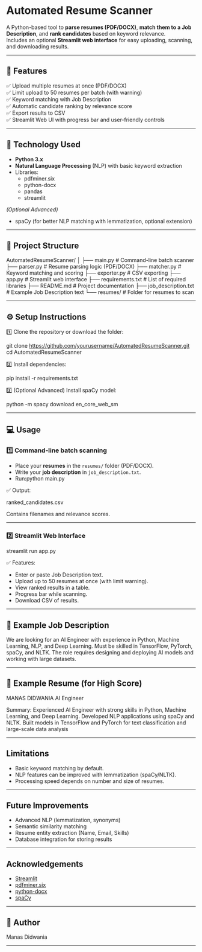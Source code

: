 # Automated Resume Scanner

A Python-based tool to **parse resumes (PDF/DOCX)**, **match them to a Job Description**, and **rank candidates** based on keyword relevance.  
Includes an optional **Streamlit web interface** for easy uploading, scanning, and downloading results.

---

## 🚀 Features

✅ Upload multiple resumes at once (PDF/DOCX)  
✅ Limit upload to 50 resumes per batch (with warning)  
✅ Keyword matching with Job Description  
✅ Automatic candidate ranking by relevance score  
✅ Export results to CSV  
✅ Streamlit Web UI with progress bar and user-friendly controls  

---

## 🧩 Technology Used

- **Python 3.x**
- **Natural Language Processing** (NLP) with basic keyword extraction
- Libraries:
  - pdfminer.six
  - python-docx
  - pandas
  - streamlit

*(Optional Advanced)*  
- spaCy (for better NLP matching with lemmatization, optional extension)

---

## 📂 Project Structure
AutomatedResumeScanner/
│
├── main.py # Command-line batch scanner
├── parser.py # Resume parsing logic (PDF/DOCX)
├── matcher.py # Keyword matching and scoring
├── exporter.py # CSV exporting
├── app.py # Streamlit web interface
├── requirements.txt # List of required libraries
├── README.md # Project documentation
├── job_description.txt # Example Job Description text
└── resumes/ # Folder for resumes to scan

---

## ⚙️ Setup Instructions

1️⃣ Clone the repository or download the folder:

git clone https://github.com/yourusername/AutomatedResumeScanner.git
cd AutomatedResumeScanner


2️⃣ Install dependencies:

pip install -r requirements.txt


3️⃣ (Optional Advanced) Install spaCy model:

python -m spacy download en_core_web_sm


---

## 💻 Usage

### 1️⃣ Command-line batch scanning

- Place your **resumes** in the `resumes/` folder (PDF/DOCX).  
- Write your **job description** in `job_description.txt`.  
- Run:python main.py

✅ Output:

ranked_candidates.csv

Contains filenames and relevance scores.

---

### 2️⃣ Streamlit Web Interface

streamlit run app.py


✅ Features:
- Enter or paste Job Description text.
- Upload up to 50 resumes at once (with limit warning).
- View ranked results in a table.
- Progress bar while scanning.
- Download CSV of results.

---

## 📝 Example Job Description

We are looking for an AI Engineer with experience in Python, Machine Learning, NLP, and Deep Learning. Must be skilled in TensorFlow, PyTorch, spaCy, and NLTK. The role requires designing and deploying AI models and working with large datasets.


---

## 📜 Example Resume (for High Score)

MANAS DIDWANIA
AI Engineer

Summary:
Experienced AI Engineer with strong skills in Python, Machine Learning, and Deep Learning. Developed NLP applications using spaCy and NLTK. Built models in TensorFlow and PyTorch for text classification and large-scale data analysis


---

##  Limitations

- Basic keyword matching by default.
- NLP features can be improved with lemmatization (spaCy/NLTK).
- Processing speed depends on number and size of resumes.

---

##  Future Improvements

- Advanced NLP (lemmatization, synonyms)
- Semantic similarity matching
- Resume entity extraction (Name, Email, Skills)
- Database integration for storing results

---

##  Acknowledgements

- [Streamlit](https://streamlit.io/)
- [pdfminer.six](https://github.com/pdfminer/pdfminer.six)
- [python-docx](https://python-docx.readthedocs.io/)
- [spaCy](https://spacy.io/)

---

## 📌 Author

Manas Didwania  

---


